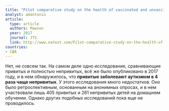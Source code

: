 ```yaml
---
title: "Pilot comparative study on the health of vaccinated and unvaccinated 6- to 12- year old U.S. children"
analyst: amantonio
article:
  type: article
  authors: Mawson
  year: 2017
  journal: JTS
  link: http://www.oatext.com/Pilot-comparative-study-on-the-health-of-vaccinated-and-unvaccinated-6-to-12-year-old-U-S-children.php
countries:
- США
---
```


Нет, не совсем так. На самом деле одно исследование, сравнивающие привитых и полностью непривитых, всё же было опубликовано в 2017 году, и в нем обнаружилось, что **привитые заболевают аутизмом в 4 раза чаще непривитых**.
У этого исследования много недостатков. Оно было ретроспективным, основанным на анонимных опросах, и в нем участвовали лишь 405 привитых и 261 непривитых детей на домашнем обучении. Однако других подобных исследований пока еще не проводилось.
